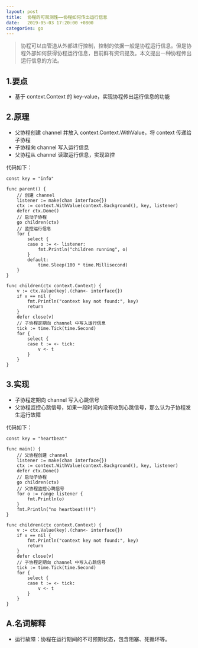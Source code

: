 ```yaml
---
layout: post
title:  协程的可观测性——协程如何传出运行信息
date:   2019-05-03 17:20:00 +0800
categories: go
---
```


> 协程可以由管道从外部进行控制，控制的依据一般是协程运行信息。但是协程外部如何获得协程运行信息，目前鲜有资讯提及。本文提出一种协程传出运行信息的方法。


## 1.要点
+ 基于 context.Context 的 key-value，实现协程传出运行信息的功能

## 2.原理
+ 父协程创建 channel 并放入 context.Context.WithValue，将 context 传递给子协程
+ 子协程向 channel 写入运行信息
+ 父协程从 channel 读取运行信息，实现监控

代码如下：
```
const key = "info"

func parent() {
    // 创建 channel
    listener := make(chan interface{})
    ctx := context.WithValue(context.Background(), key, listener)
    defer ctx.Done()
    // 启动子协程
    go children(ctx)
    // 监控运行信息
    for {
        select {
        case o := <- listener:
            fmt.Println("children running", o)
        }
        default:
            time.Sleep(100 * time.Millisecond)
    }    
}
 
func children(ctx context.Context) {
    v := ctx.Value(key).(chan<- interface{})
    if v == nil {
        fmt.Println("context key not found:", key)
        return
    }
    defer close(v)
    // 子协程定期向 channel 中写入运行信息
    tick := time.Tick(time.Second)
    for {
        select {
        case t := <- tick:
            v <- t
        }
    }
}
```

## 3.实现
+ 子协程定期向 channel 写入心跳信号
+ 父协程监控心跳信号，如果一段时间内没有收到心跳信号，那么认为子协程发生运行故障

代码如下：
```
const key = "heartbeat"
 
func main() {
    // 父协程创建 channel
    listener := make(chan interface{})
    ctx := context.WithValue(context.Background(), key, listener)
    defer ctx.Done()
    // 启动子协程
    go children(ctx)
    // 父协程监控心跳信号
    for o := range listener {
        fmt.Println(o)
    }
    fmt.Println("no heartbeat!!!")
}
 
func children(ctx context.Context) {
    v := ctx.Value(key).(chan<- interface{})
    if v == nil {
        fmt.Println("context key not found:", key)
        return
    }
    defer close(v)
    // 子协程定期向 channel 中写入心跳信号
    tick := time.Tick(time.Second)
    for {
        select {
        case t := <- tick:
            v <- t
        }
    }
}
```

## A.名词解释
+ 运行故障：协程在运行期间的不可预期状态，包含阻塞、死循环等。